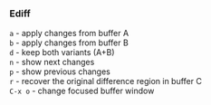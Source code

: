 ### Ediff

`a` - apply changes from buffer A<br>
`b` - apply changes from buffer B<br>
`d` - keep both variants (A+B)<br>
`n` - show next changes<br>
`p` - show previous changes<br>
`r` - recover the original difference region in buffer C<br>
`C-x o` - change focused buffer window<br>


